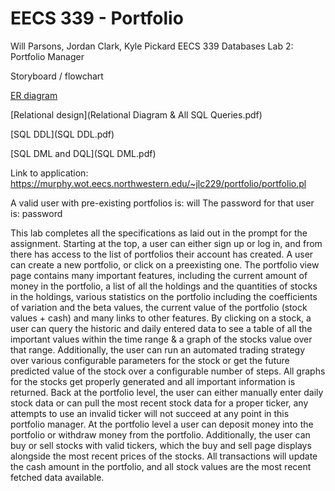 # EECS 339 - Portfolio

Will Parsons, Jordan Clark, Kyle Pickard
EECS 339 Databases Lab 2: Portfolio Manager

Storyboard / flowchart 

[ER diagram](ER.pdf)

[Relational design](Relational Diagram & All SQL Queries.pdf)

[SQL DDL](SQL DDL.pdf)

[SQL DML and DQL](SQL DML.pdf)

Link to application: https://murphy.wot.eecs.northwestern.edu/~jlc229/portfolio/portfolio.pl

A valid user with pre-existing portfolios is: will
The password for that user is: password

This lab completes all the specifications as laid out in the prompt for the assignment. Starting at the top, a user can either sign up or log in, and from there has access to the list of portfolios their account has created. A user can create a new portfolio, or click on a preexisting one. The portfolio view page contains many important features, including the current amount of money in the portfolio, a list of all the holdings and the quantities of stocks in the holdings, various statistics on the portfolio including the coefficients of variation and the beta values, the current value of the portfolio (stock values + cash) and many links to other features. By clicking on a stock, a user can query the historic and daily entered data to see a table of all the important values within the time range & a graph of the stocks value over that range. Additionally, the user can run an automated trading strategy over various configurable parameters for the stock or get the future predicted value of the stock over a configurable number of steps. All graphs for the stocks get properly generated and all important information is returned. Back at the portfolio level, the user can either manually enter daily stock data or can pull the most recent stock data for a proper ticker, any attempts to use an invalid ticker will not succeed at any point in this portfolio manager. At the portfolio level a user can deposit money into the portfolio or withdraw money from the portfolio. Additionally, the user can buy or sell stocks with valid tickers, which the buy and sell page displays alongside the most recent prices of the stocks. All transactions will update the cash amount in the portfolio, and all stock values are the most recent fetched data available.
